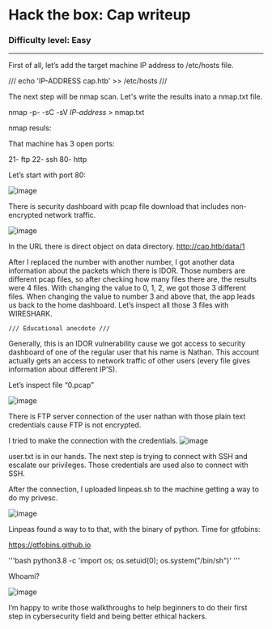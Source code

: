 # Hack the box: Cap writeup
### Difficulty level: Easy
--------------------------------------
 First of all, let’s add the target machine IP address to /etc/hosts file.
  
 /// echo 'IP-ADDRESS cap.htb' >> /etc/hosts ///
  

  The next step will be nmap scan. Let's write the results inato a nmap.txt file.

  nmap -p- -sC -sV *IP-address* > nmap.txt

  nmap resuls:

That machine has 3 open ports:

21- ftp
22- ssh
80- http
    
Let’s start with port 80:

![image](https://miro.medium.com/v2/resize:fit:1400/format:webp/1*A1rQg_1l1XH00LtcE4TTqg.png)

There is security dashboard with pcap file download that includes non-encrypted network traffic.
    
![image](https://miro.medium.com/v2/resize:fit:828/format:webp/1*zVIb0odsnclZoH3TnNjb_w.png)

  In the URL there is direct object on data directory.
http://cap.htb/data/1

After I replaced the number with another number, I got another data information about the
packets which there is IDOR. Those numbers are different pcap files, so after checking how
many files there are, the results were 4 files. With changing the value to 0, 1, 2, we got those
3 different files. When changing the value to number 3 and above that, the app leads us back
to the home dashboard. Let’s inspect all those 3 files with WIRESHARK.

    /// Educational anecdote ///
Generally, this is an IDOR vulnerability cause we got access to security dashboard of one of
the regular user that his name is Nathan. This account actually gets an access to network
traffic of other users (every file gives information about different IP’S).

Let’s inspect file “0.pcap”

![image](https://miro.medium.com/v2/resize:fit:828/format:webp/1*qla9pygxgh_pOGgv65oGgw.png)

There is FTP server connection of the user nathan with those plain text credentials cause FTP is not encrypted.

I tried to make the connection with the credentials.
![image](https://miro.medium.com/v2/resize:fit:828/format:webp/1*OiW5QOvBAPCwisQ5KcBxaA.png)

user.txt is in our hands.
The next step is trying to connect with SSH and escalate our privileges.
Those credentials are used also to connect with SSH.

After the connection, I uploaded linpeas.sh to the machine getting a way to do my privesc.

![image](https://miro.medium.com/v2/resize:fit:828/format:webp/1*WBlXh2v6cad-NqhUBqcNTw.png)

Linpeas found a way to to that, with the binary of python.
Time for gtfobins:

https://gtfobins.github.io

'''bash
python3.8 -c 'import os; os.setuid(0); os.system("/bin/sh")'
'''

Whoami?

![image](https://miro.medium.com/v2/resize:fit:720/format:webp/1*R3g22nG12bJaXXf_dArEIw.png)

I’m happy to write those walkthroughs to help beginners to do their first step in cybersecurity field and being better ethical hackers.





    

    
    

  

  
  
  
